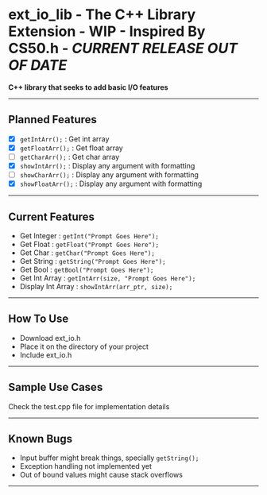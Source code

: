 # ext_io_lib - The C++ Library Extension - WIP - Inspired By CS50.h - *CURRENT RELEASE OUT OF DATE*
**C++ library that seeks to add basic I/O features**

---

## Planned Features
- [X] `getIntArr();` : Get int array
- [X] `getFloatArr();` : Get float array
- [ ] `getCharArr();` : Get char array
- [X] `showIntArr();` : Display any argument with formatting
- [ ] `showCharArr();` : Display any argument with formatting
- [X] `showFloatArr();` : Display any argument with formatting

---

## Current Features
- Get Integer : `getInt("Prompt Goes Here");`
- Get Float   : `getFloat("Prompt Goes Here");`
- Get Char    : `getChar("Prompt Goes Here");`
- Get String  : `getString("Prompt Goes Here");`
- Get Bool    : `getBool("Prompt Goes Here");`
- Get Int Array : `getIntArr(size, "Prompt Goes Here");`
- Display Int Array : `showIntArr(arr_ptr, size);`

---

## How To Use 
- Download ext_io.h
- Place it on the directory of your project
- Include ext_io.h

---

## Sample Use Cases
Check the test.cpp file for implementation details

---

## Known Bugs
- Input buffer might break things, specially `getString();`
- Exception handling not implemented yet
- Out of bound values might cause stack overflows

---